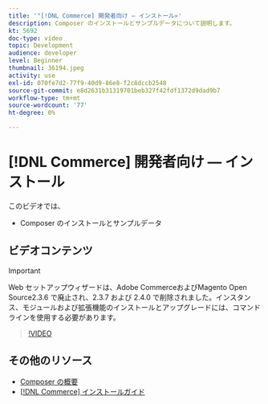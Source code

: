 ```yaml
---
title: '"[!DNL Commerce] 開発者向け — インストール»'
description: Composer のインストールとサンプルデータについて説明します。
kt: 5692
doc-type: video
topic: Development
audience: developer
level: Beginner
thumbnail: 36194.jpeg
activity: use
exl-id: 070fe7d2-77f9-40d9-86e8-f2c8dccb2548
source-git-commit: e8d2631b31319701beb327f42fdf1372d9dad9b7
workflow-type: tm+mt
source-wordcount: '77'
ht-degree: 0%

---
```


# [!DNL Commerce] 開発者向け — インストール

このビデオでは、

- Composer のインストールとサンプルデータ

## ビデオコンテンツ

>[!IMPORTANT]
>
>Web セットアップウィザードは、Adobe CommerceおよびMagento Open Source2.3.6 で廃止され、2.3.7 および 2.4.0 で削除されました。インスタンス、モジュールおよび拡張機能のインストールとアップグレードには、コマンドラインを使用する必要があります。

>[!VIDEO](https://video.tv.adobe.com/v/36194?quality=12&learn=on)

## その他のリソース

- [Composer の概要](https://developer.adobe.com/commerce/php/development/composer/)
- [[!DNL Commerce] インストールガイド](https://experienceleague.adobe.com/docs/commerce-operations/installation-guide/overview.html)
